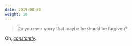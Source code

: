 ```yaml
---
date: 2019-08-20
weight: 10
---
```


> Do you ever worry that maybe he should be forgiven?

Oh, *<a href="/38" class="pulse">constantly</a>*.
